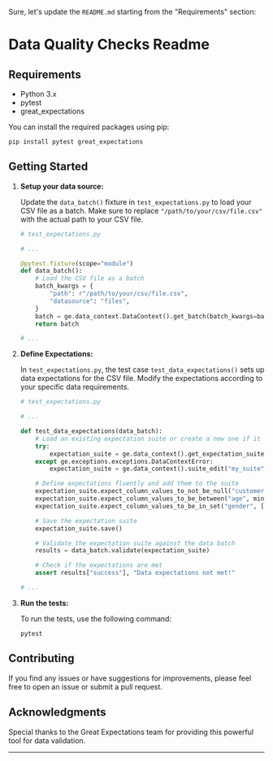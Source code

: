 Sure, let's update the `README.md` starting from the "Requirements" section:

# Data Quality Checks Readme

## Requirements

- Python 3.x
- pytest
- great_expectations

You can install the required packages using pip:

```
pip install pytest great_expectations
```

## Getting Started

1. **Setup your data source:**

   Update the `data_batch()` fixture in `test_expectations.py` to load your CSV file as a batch. Make sure to replace `"/path/to/your/csv/file.csv"` with the actual path to your CSV file.

   ```python
   # test_expectations.py

   # ...

   @pytest.fixture(scope="module")
   def data_batch():
       # Load the CSV file as a batch
       batch_kwargs = {
           "path": r"/path/to/your/csv/file.csv",
           "datasource": "files",
       }
       batch = ge.data_context.DataContext().get_batch(batch_kwargs=batch_kwargs)
       return batch

   # ...
   ```

2. **Define Expectations:**

   In `test_expectations.py`, the test case `test_data_expectations()` sets up data expectations for the CSV file. Modify the expectations according to your specific data requirements.

   ```python
   # test_expectations.py

   # ...

   def test_data_expectations(data_batch):
       # Load an existing expectation suite or create a new one if it doesn't exist
       try:
           expectation_suite = ge.data_context().get_expectation_suite("my_suite")
       except ge.exceptions.exceptions.DataContextError:
           expectation_suite = ge.data_context().suite_edit("my_suite")

       # Define expectations fluently and add them to the suite
       expectation_suite.expect_column_values_to_not_be_null("customerid")
       expectation_suite.expect_column_values_to_be_between("age", min_value=18, max_value=120)
       expectation_suite.expect_column_values_to_be_in_set("gender", ["Male", "Female", "Other"])

       # Save the expectation suite
       expectation_suite.save()

       # Validate the expectation suite against the data batch
       results = data_batch.validate(expectation_suite)

       # Check if the expectations are met
       assert results["success"], "Data expectations not met!"

   # ...
   ```

3. **Run the tests:**

   To run the tests, use the following command:

   ```
   pytest
   ```

## Contributing

If you find any issues or have suggestions for improvements, please feel free to open an issue or submit a pull request.

## Acknowledgments

Special thanks to the Great Expectations team for providing this powerful tool for data validation.

---
